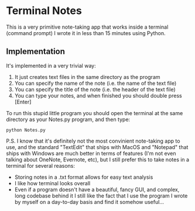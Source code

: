 # Terminal Notes

This is a very primitive note-taking app that works inside a terminal (command prompt) I wrote it in less than 15 minutes using Python.


## Implementation 

It's implemented in a very trivial way:

1. It just creates text files in the same directory as the program
2. You can specify the name of the note (i.e. the name of the text file)
3. You can specify the title of the note (i.e. the header of the text file)
4. You can type your notes, and when finished you should double press [Enter]


To run this stupid little program you should open the terminal at the same directory as your Notes.py program, and then type:
```
python Notes.py  
```

P.S. I know that it's definitely not the most convinient note-taking app to use, and the standard "TextEdit" that ships with MacOS and 
"Notepad" that ships with Windows are much better in terms of features (I'm not even talking about OneNote, Evernote, etc),
but I still prefer this to take notes in a terminal for several reasons:

- Storing notes in a .txt format allows for easy text analysis
- I like how terminal looks overall
- Even if a program doesn't have a beautiful, fancy GUI, and complex, long codebase behind it I still like the fact that I use the program I wrote by myself on a day-to-day basis and find it somehow useful... 


